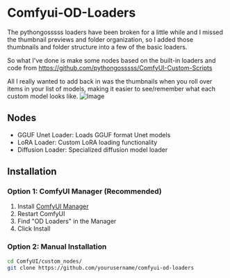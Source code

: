 # Comfyui-OD-Loaders
The pythongosssss loaders have been broken for a little while and I missed the thumbnail previews and folder organization, so I added those thumbnails and folder structure into a few of the basic loaders.

So what I've done is make some nodes based on the built-in loaders and code from https://github.com/pythongosssss/ComfyUI-Custom-Scripts

All I really wanted to add back in was the thumbnails when you roll over items in your list of models, making it easier to see/remember what each custom model looks like.
![Image](https://github.com/user-attachments/assets/cf206225-a72a-47c4-8a96-d0f2ee1dcac7)

## Nodes
- GGUF Unet Loader: Loads GGUF format Unet models
- LoRA Loader: Custom LoRA loading functionality
- Diffusion Loader: Specialized diffusion model loader

## Installation

### Option 1: ComfyUI Manager (Recommended)
1. Install [ComfyUI Manager](https://github.com/ltdrdata/ComfyUI-Manager)
2. Restart ComfyUI
3. Find "OD Loaders" in the Manager
4. Click Install

### Option 2: Manual Installation
```bash
cd ComfyUI/custom_nodes/
git clone https://github.com/yourusername/comfyui-od-loaders
